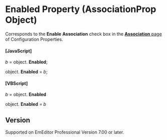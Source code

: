 # Enabled Property (AssociationProp Object)

Corresponds to the **Enable**
**Association** check box in the
[**Association** page](../../dlg/properties/associate/index) of Configuration Properties.

#### \[JavaScript\]

_b_ = object. **Enabled**;

object. **Enabled** = _b_;

#### \[VBScript\]

_b_ = object. **Enabled**

object. **Enabled** = _b_

## Version

Supported on EmEditor Professional Version 7.00 or later.